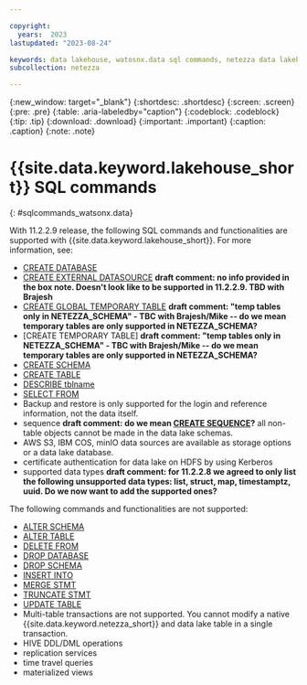 ```yaml
---

copyright:
  years:  2023
lastupdated: "2023-08-24"

keywords: data lakehouse, watosnx.data sql commands, netezza data lakehouse, watsonx, watsonx.data, watsonx.data with nps
subcollection: netezza

---
```


{:new_window: target="_blank"}
{:shortdesc: .shortdesc}
{:screen: .screen}
{:pre: .pre}
{:table: .aria-labeledby="caption"}
{:codeblock: .codeblock}
{:tip: .tip}
{:download: .download}
{:important: .important}
{:caption: .caption}
{:note: .note}

# {{site.data.keyword.lakehouse_short}} SQL commands
{: #sqlcommands_watsonx.data}

With 11.2.2.9 release, the following SQL commands and functionalities are supported with {{site.data.keyword.lakehouse_short}}.
For more information, see:

- [CREATE DATABASE](https://ibmdocs-test.dcs.ibm.com/docs/en/SSTNZ3_current?topic=npsscr-create-database-3)
- [CREATE EXTERNAL DATASOURCE](https://ibmdocs-test.dcs.ibm.com/docs/en/SSTNZ3_current?topic=tables-create-external-datasource-command) **draft comment: no info provided in the box note. Doesn't look like to be supported in 11.2.2.9. TBD with Brajesh**
- [CREATE GLOBAL TEMPORARY TABLE](https://ibmdocs-test.dcs.ibm.com/docs/en/SSTNZ3_current?topic=mgtt-create-global-temporary-table-3) **draft comment: "temp tables only in NETEZZA_SCHEMA" - TBC with Brajesh/Mike -- do we mean temporary tables are only supported in NETEZZA_SCHEMA?**
- [CREATE TEMPORARY TABLE] **draft comment: "temp tables only in NETEZZA_SCHEMA" - TBC with Brajesh/Mike -- do we mean temporary tables are only supported in NETEZZA_SCHEMA?**
- [CREATE SCHEMA](https://ibmdocs-test.dcs.ibm.com/docs/en/SSTNZ3_current?topic=npsscr-create-schema-3)
- [CREATE TABLE](https://ibmdocs-test.dcs.ibm.com/docs/en/SSTNZ3_current?topic=npsscr-create-table-3)
- [DESCRIBE tblname](https://ibmdocs-test.dcs.ibm.com/docs/en/SSTNZ3_current?topic=reference-describe-table)
- [SELECT FROM](https://ibmdocs-test.dcs.ibm.com/docs/en/SSTNZ3_current?topic=npsscr-select-retrieve-rows-3)
- Backup and restore is only supported for the login and reference information, not the data itself.
- sequence **draft comment: do we mean [CREATE SEQUENCE](https://www.ibm.com/docs/en/netezza?topic=npsscr-create-sequence-2)?** all non-table objects cannot be made in the data lake schemas.
- AWS S3, IBM COS, minIO data sources are available as storage options or a data lake database.
- certificate authentication for data lake on HDFS by using Kerberos
- supported data types **draft comment: for 11.2.2.8 we agreed to only list the following unsupported data types: list, struct, map, timestamptz, uuid. Do we now want to add the supported ones?**

The following commands and functionalities are not supported:

- [ALTER SCHEMA](https://www.ibm.com/docs/en/netezza?topic=npsscr-alter-schema-2)
- [ALTER TABLE](https://www.ibm.com/docs/en/netezza?topic=npsscr-alter-table-2)
- [DELETE FROM](https://www.ibm.com/docs/en/netezza?topic=npsscr-delete-2)
- [DROP DATABASE](https://www.ibm.com/docs/en/netezza?topic=npsscr-drop-database-2)
- [DROP SCHEMA](https://www.ibm.com/docs/en/netezza?topic=npsscr-drop-schema-2)
- [INSERT INTO](https://www.ibm.com/docs/en/netezza?topic=npsscr-insert-2)
- [MERGE STMT](https://www.ibm.com/docs/en/netezza?topic=npsscr-merge-2)
- [TRUNCATE STMT](https://www.ibm.com/docs/en/netezza?topic=npsscr-truncate-2)
- [UPDATE TABLE](https://www.ibm.com/docs/en/netezza?topic=npsscr-update-2)
- Multi-table transactions are not supported. You cannot modify a native {{site.data.keyword.netezza_short}} and data lake table in a single transaction.
- HIVE DDL/DML operations
- replication services
- time travel queries
- materialized views
